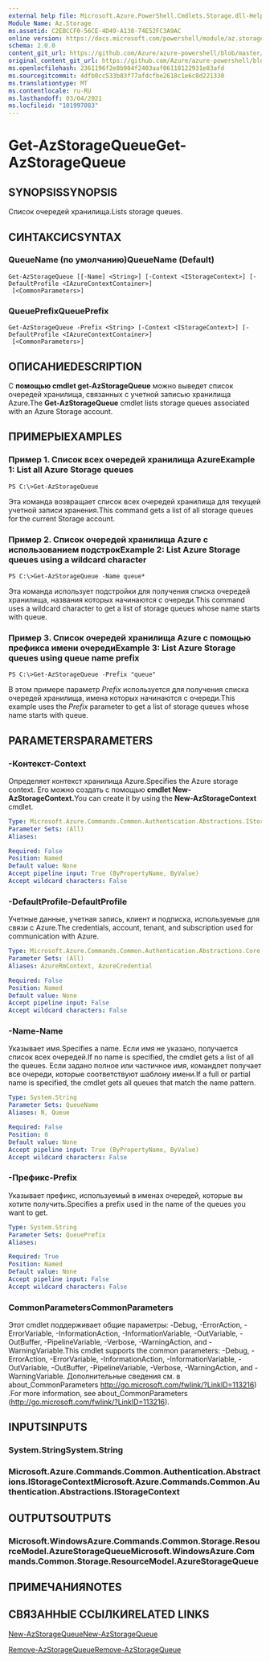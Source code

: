 ```yaml
---
external help file: Microsoft.Azure.PowerShell.Cmdlets.Storage.dll-Help.xml
Module Name: Az.Storage
ms.assetid: C2EBCCF0-56CE-4D49-A138-74E52FC3A9AC
online version: https://docs.microsoft.com/powershell/module/az.storage/get-azstoragequeue
schema: 2.0.0
content_git_url: https://github.com/Azure/azure-powershell/blob/master/src/Storage/Storage.Management/help/Get-AzStorageQueue.md
original_content_git_url: https://github.com/Azure/azure-powershell/blob/master/src/Storage/Storage.Management/help/Get-AzStorageQueue.md
ms.openlocfilehash: 2361196f2e8b904f2403aaf06118122931e83afd
ms.sourcegitcommit: 4dfb0cc533b83f77afdcfbe2618c1e6c8d221330
ms.translationtype: MT
ms.contentlocale: ru-RU
ms.lasthandoff: 03/04/2021
ms.locfileid: "101997083"
---
```

# <span data-ttu-id="a9ff4-101">Get-AzStorageQueue</span><span class="sxs-lookup"><span data-stu-id="a9ff4-101">Get-AzStorageQueue</span></span>

## <span data-ttu-id="a9ff4-102">SYNOPSIS</span><span class="sxs-lookup"><span data-stu-id="a9ff4-102">SYNOPSIS</span></span>
<span data-ttu-id="a9ff4-103">Список очередей хранилища.</span><span class="sxs-lookup"><span data-stu-id="a9ff4-103">Lists storage queues.</span></span>

## <span data-ttu-id="a9ff4-104">СИНТАКСИС</span><span class="sxs-lookup"><span data-stu-id="a9ff4-104">SYNTAX</span></span>

### <span data-ttu-id="a9ff4-105">QueueName (по умолчанию)</span><span class="sxs-lookup"><span data-stu-id="a9ff4-105">QueueName (Default)</span></span>
```
Get-AzStorageQueue [[-Name] <String>] [-Context <IStorageContext>] [-DefaultProfile <IAzureContextContainer>]
 [<CommonParameters>]
```

### <span data-ttu-id="a9ff4-106">QueuePrefix</span><span class="sxs-lookup"><span data-stu-id="a9ff4-106">QueuePrefix</span></span>
```
Get-AzStorageQueue -Prefix <String> [-Context <IStorageContext>] [-DefaultProfile <IAzureContextContainer>]
 [<CommonParameters>]
```

## <span data-ttu-id="a9ff4-107">ОПИСАНИЕ</span><span class="sxs-lookup"><span data-stu-id="a9ff4-107">DESCRIPTION</span></span>
<span data-ttu-id="a9ff4-108">С **помощью cmdlet get-AzStorageQueue** можно выведет список очередей хранилища, связанных с учетной записью хранилища Azure.</span><span class="sxs-lookup"><span data-stu-id="a9ff4-108">The **Get-AzStorageQueue** cmdlet lists storage queues associated with an Azure Storage account.</span></span>

## <span data-ttu-id="a9ff4-109">ПРИМЕРЫ</span><span class="sxs-lookup"><span data-stu-id="a9ff4-109">EXAMPLES</span></span>

### <span data-ttu-id="a9ff4-110">Пример 1. Список всех очередей хранилища Azure</span><span class="sxs-lookup"><span data-stu-id="a9ff4-110">Example 1: List all Azure Storage queues</span></span>
```
PS C:\>Get-AzStorageQueue
```

<span data-ttu-id="a9ff4-111">Эта команда возвращает список всех очередей хранилища для текущей учетной записи хранения.</span><span class="sxs-lookup"><span data-stu-id="a9ff4-111">This command gets a list of all storage queues for the current Storage account.</span></span>

### <span data-ttu-id="a9ff4-112">Пример 2. Список очередей хранилища Azure с использованием подстрок</span><span class="sxs-lookup"><span data-stu-id="a9ff4-112">Example 2: List Azure Storage queues using a wildcard character</span></span>
```
PS C:\>Get-AzStorageQueue -Name queue*
```

<span data-ttu-id="a9ff4-113">Эта команда использует подстройки для получения списка очередей хранилища, названия которых начинаются с очереди.</span><span class="sxs-lookup"><span data-stu-id="a9ff4-113">This command uses a wildcard character to get a list of storage queues whose name starts with queue.</span></span>

### <span data-ttu-id="a9ff4-114">Пример 3. Список очередей хранилища Azure с помощью префикса имени очереди</span><span class="sxs-lookup"><span data-stu-id="a9ff4-114">Example 3: List Azure Storage queues using queue name prefix</span></span>
```
PS C:\>Get-AzStorageQueue -Prefix "queue"
```

<span data-ttu-id="a9ff4-115">В этом примере параметр *Prefix* используется для получения списка очередей хранилища, имена которых начинаются с очереди.</span><span class="sxs-lookup"><span data-stu-id="a9ff4-115">This example uses the *Prefix* parameter to get a list of storage queues whose name starts with queue.</span></span>

## <span data-ttu-id="a9ff4-116">PARAMETERS</span><span class="sxs-lookup"><span data-stu-id="a9ff4-116">PARAMETERS</span></span>

### <span data-ttu-id="a9ff4-117">-Контекст</span><span class="sxs-lookup"><span data-stu-id="a9ff4-117">-Context</span></span>
<span data-ttu-id="a9ff4-118">Определяет контекст хранилища Azure.</span><span class="sxs-lookup"><span data-stu-id="a9ff4-118">Specifies the Azure storage context.</span></span>
<span data-ttu-id="a9ff4-119">Его можно создать с помощью **cmdlet New-AzStorageContext.**</span><span class="sxs-lookup"><span data-stu-id="a9ff4-119">You can create it by using the **New-AzStorageContext** cmdlet.</span></span>

```yaml
Type: Microsoft.Azure.Commands.Common.Authentication.Abstractions.IStorageContext
Parameter Sets: (All)
Aliases:

Required: False
Position: Named
Default value: None
Accept pipeline input: True (ByPropertyName, ByValue)
Accept wildcard characters: False
```

### <span data-ttu-id="a9ff4-120">-DefaultProfile</span><span class="sxs-lookup"><span data-stu-id="a9ff4-120">-DefaultProfile</span></span>
<span data-ttu-id="a9ff4-121">Учетные данные, учетная запись, клиент и подписка, используемые для связи с Azure.</span><span class="sxs-lookup"><span data-stu-id="a9ff4-121">The credentials, account, tenant, and subscription used for communication with Azure.</span></span>

```yaml
Type: Microsoft.Azure.Commands.Common.Authentication.Abstractions.Core.IAzureContextContainer
Parameter Sets: (All)
Aliases: AzureRmContext, AzureCredential

Required: False
Position: Named
Default value: None
Accept pipeline input: False
Accept wildcard characters: False
```

### <span data-ttu-id="a9ff4-122">-Name</span><span class="sxs-lookup"><span data-stu-id="a9ff4-122">-Name</span></span>
<span data-ttu-id="a9ff4-123">Указывает имя.</span><span class="sxs-lookup"><span data-stu-id="a9ff4-123">Specifies a name.</span></span>
<span data-ttu-id="a9ff4-124">Если имя не указано, получается список всех очередей.</span><span class="sxs-lookup"><span data-stu-id="a9ff4-124">If no name is specified, the cmdlet gets a list of all the queues.</span></span>
<span data-ttu-id="a9ff4-125">Если задано полное или частичное имя, командлет получает все очереди, которые соответствуют шаблону имени.</span><span class="sxs-lookup"><span data-stu-id="a9ff4-125">If a full or partial name is specified, the cmdlet gets all queues that match the name pattern.</span></span>

```yaml
Type: System.String
Parameter Sets: QueueName
Aliases: N, Queue

Required: False
Position: 0
Default value: None
Accept pipeline input: True (ByPropertyName, ByValue)
Accept wildcard characters: False
```

### <span data-ttu-id="a9ff4-126">-Префикс</span><span class="sxs-lookup"><span data-stu-id="a9ff4-126">-Prefix</span></span>
<span data-ttu-id="a9ff4-127">Указывает префикс, используемый в именах очередей, которые вы хотите получить.</span><span class="sxs-lookup"><span data-stu-id="a9ff4-127">Specifies a prefix used in the name of the queues you want to get.</span></span>

```yaml
Type: System.String
Parameter Sets: QueuePrefix
Aliases:

Required: True
Position: Named
Default value: None
Accept pipeline input: False
Accept wildcard characters: False
```

### <span data-ttu-id="a9ff4-128">CommonParameters</span><span class="sxs-lookup"><span data-stu-id="a9ff4-128">CommonParameters</span></span>
<span data-ttu-id="a9ff4-129">Этот cmdlet поддерживает общие параметры: -Debug, -ErrorAction, -ErrorVariable, -InformationAction, -InformationVariable, -OutVariable, -OutBuffer, -PipelineVariable, -Verbose, -WarningAction, and -WarningVariable.</span><span class="sxs-lookup"><span data-stu-id="a9ff4-129">This cmdlet supports the common parameters: -Debug, -ErrorAction, -ErrorVariable, -InformationAction, -InformationVariable, -OutVariable, -OutBuffer, -PipelineVariable, -Verbose, -WarningAction, and -WarningVariable.</span></span> <span data-ttu-id="a9ff4-130">Дополнительные сведения см. в about_CommonParameters http://go.microsoft.com/fwlink/?LinkID=113216) .</span><span class="sxs-lookup"><span data-stu-id="a9ff4-130">For more information, see about_CommonParameters (http://go.microsoft.com/fwlink/?LinkID=113216).</span></span>

## <span data-ttu-id="a9ff4-131">INPUTS</span><span class="sxs-lookup"><span data-stu-id="a9ff4-131">INPUTS</span></span>

### <span data-ttu-id="a9ff4-132">System.String</span><span class="sxs-lookup"><span data-stu-id="a9ff4-132">System.String</span></span>

### <span data-ttu-id="a9ff4-133">Microsoft.Azure.Commands.Common.Authentication.Abstractions.IStorageContext</span><span class="sxs-lookup"><span data-stu-id="a9ff4-133">Microsoft.Azure.Commands.Common.Authentication.Abstractions.IStorageContext</span></span>

## <span data-ttu-id="a9ff4-134">OUTPUTS</span><span class="sxs-lookup"><span data-stu-id="a9ff4-134">OUTPUTS</span></span>

### <span data-ttu-id="a9ff4-135">Microsoft.WindowsAzure.Commands.Common.Storage.ResourceModel.AzureStorageQueue</span><span class="sxs-lookup"><span data-stu-id="a9ff4-135">Microsoft.WindowsAzure.Commands.Common.Storage.ResourceModel.AzureStorageQueue</span></span>

## <span data-ttu-id="a9ff4-136">ПРИМЕЧАНИЯ</span><span class="sxs-lookup"><span data-stu-id="a9ff4-136">NOTES</span></span>

## <span data-ttu-id="a9ff4-137">СВЯЗАННЫЕ ССЫЛКИ</span><span class="sxs-lookup"><span data-stu-id="a9ff4-137">RELATED LINKS</span></span>

[<span data-ttu-id="a9ff4-138">New-AzStorageQueue</span><span class="sxs-lookup"><span data-stu-id="a9ff4-138">New-AzStorageQueue</span></span>](./New-AzStorageQueue.md)

[<span data-ttu-id="a9ff4-139">Remove-AzStorageQueue</span><span class="sxs-lookup"><span data-stu-id="a9ff4-139">Remove-AzStorageQueue</span></span>](./Remove-AzStorageQueue.md)


